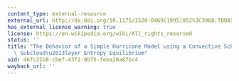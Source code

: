 ```yaml
---
content_type: external-resource
external_url: http://dx.doi.org/10.1175/1520-0469(1995)052%3C3960:TBOASH%3E2.0.CO;2
has_external_license_warning: true
license: https://en.wikipedia.org/wiki/All_rights_reserved
status: ''
title: "The Behavior of a Simple Hurricane Model using a Convective Scheme based on\
  \ Subcloud\u2013layer Entropy Equilibrium"
uid: 46fc21b8-cbef-43f2-9b75-feea20a87bc4
wayback_url: ''
---
```

